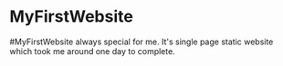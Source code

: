# MyFirstWebsite
#MyFirstWebsite always special for me. 
It's single page static website which took me around one day to complete.
